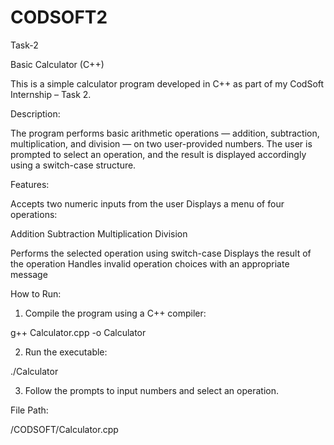 # CODSOFT2
Task-2

Basic Calculator (C++)

This is a simple calculator program developed in C++ as part of my CodSoft Internship – Task 2.

Description:

The program performs basic arithmetic operations — addition, subtraction, multiplication, and division — on two user-provided numbers. The user is prompted to select an operation, and the result is displayed accordingly using a switch-case structure.

Features:

Accepts two numeric inputs from the user
Displays a menu of four operations:

Addition
Subtraction
Multiplication
Division

Performs the selected operation using switch-case
Displays the result of the operation
Handles invalid operation choices with an appropriate message


How to Run:

1. Compile the program using a C++ compiler:

g++ Calculator.cpp -o Calculator


2. Run the executable:

./Calculator


3. Follow the prompts to input numbers and select an operation.

File Path:

/CODSOFT/Calculator.cpp
